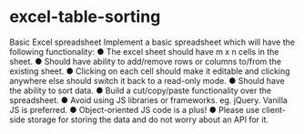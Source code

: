 # excel-table-sorting

Basic Excel spreadsheet
Implement a basic spreadsheet which will have the following functionality:
● The excel sheet should have m x n cells in the sheet.
● Should have ability to add/remove rows or columns to/from the existing sheet.
● Clicking on each cell should make it editable and clicking anywhere else should switch it back to a read-only mode.
● Should have the ability to sort data.
● Build a cut/copy/paste functionality over the spreadsheet.
● Avoid using JS libraries or frameworks. eg. jQuery. Vanilla JS is preferred.
● Object-oriented JS code is a plus!
● Please use client-side storage for storing the data and do not worry about an API for it.
